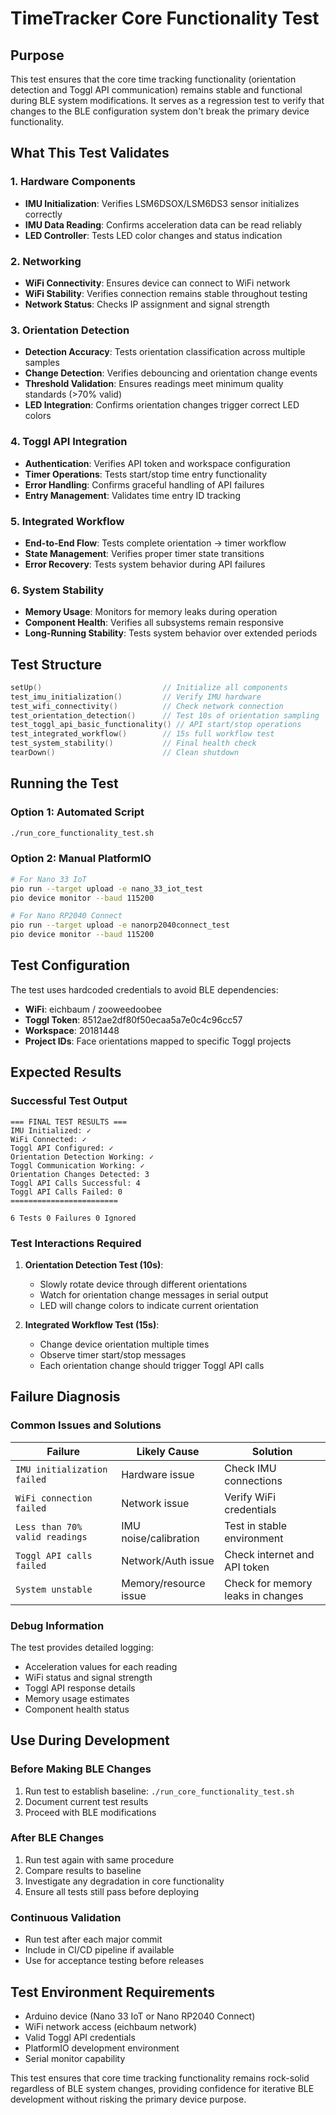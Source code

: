 # TimeTracker Core Functionality Test

## Purpose

This test ensures that the core time tracking functionality (orientation detection and Toggl API communication) remains stable and functional during BLE system modifications. It serves as a regression test to verify that changes to the BLE configuration system don't break the primary device functionality.

## What This Test Validates

### 1. Hardware Components
- **IMU Initialization**: Verifies LSM6DSOX/LSM6DS3 sensor initializes correctly
- **IMU Data Reading**: Confirms acceleration data can be read reliably
- **LED Controller**: Tests LED color changes and status indication

### 2. Networking
- **WiFi Connectivity**: Ensures device can connect to WiFi network
- **WiFi Stability**: Verifies connection remains stable throughout testing
- **Network Status**: Checks IP assignment and signal strength

### 3. Orientation Detection
- **Detection Accuracy**: Tests orientation classification across multiple samples
- **Change Detection**: Verifies debouncing and orientation change events
- **Threshold Validation**: Ensures readings meet minimum quality standards (>70% valid)
- **LED Integration**: Confirms orientation changes trigger correct LED colors

### 4. Toggl API Integration
- **Authentication**: Verifies API token and workspace configuration
- **Timer Operations**: Tests start/stop time entry functionality
- **Error Handling**: Confirms graceful handling of API failures
- **Entry Management**: Validates time entry ID tracking

### 5. Integrated Workflow
- **End-to-End Flow**: Tests complete orientation → timer workflow
- **State Management**: Verifies proper timer state transitions
- **Error Recovery**: Tests system behavior during API failures

### 6. System Stability
- **Memory Usage**: Monitors for memory leaks during operation
- **Component Health**: Verifies all subsystems remain responsive
- **Long-Running Stability**: Tests system behavior over extended periods

## Test Structure

```cpp
setUp()                           // Initialize all components
test_imu_initialization()         // Verify IMU hardware
test_wifi_connectivity()          // Check network connection
test_orientation_detection()      // Test 10s of orientation sampling
test_toggl_api_basic_functionality() // API start/stop operations
test_integrated_workflow()        // 15s full workflow test
test_system_stability()           // Final health check
tearDown()                        // Clean shutdown
```

## Running the Test

### Option 1: Automated Script
```bash
./run_core_functionality_test.sh
```

### Option 2: Manual PlatformIO
```bash
# For Nano 33 IoT
pio run --target upload -e nano_33_iot_test
pio device monitor --baud 115200

# For Nano RP2040 Connect  
pio run --target upload -e nanorp2040connect_test
pio device monitor --baud 115200
```

## Test Configuration

The test uses hardcoded credentials to avoid BLE dependencies:
- **WiFi**: eichbaum / zooweedoobee
- **Toggl Token**: 8512ae2df80f50ecaa5a7e0c4c96cc57
- **Workspace**: 20181448
- **Project IDs**: Face orientations mapped to specific Toggl projects

## Expected Results

### Successful Test Output
```
=== FINAL TEST RESULTS ===
IMU Initialized: ✓
WiFi Connected: ✓
Toggl API Configured: ✓
Orientation Detection Working: ✓
Toggl Communication Working: ✓
Orientation Changes Detected: 3
Toggl API Calls Successful: 4
Toggl API Calls Failed: 0
========================

6 Tests 0 Failures 0 Ignored
```

### Test Interactions Required

1. **Orientation Detection Test (10s)**: 
   - Slowly rotate device through different orientations
   - Watch for orientation change messages in serial output
   - LED will change colors to indicate current orientation

2. **Integrated Workflow Test (15s)**:
   - Change device orientation multiple times
   - Observe timer start/stop messages
   - Each orientation change should trigger Toggl API calls

## Failure Diagnosis

### Common Issues and Solutions

| Failure | Likely Cause | Solution |
|---------|-------------|----------|
| `IMU initialization failed` | Hardware issue | Check IMU connections |
| `WiFi connection failed` | Network issue | Verify WiFi credentials |
| `Less than 70% valid readings` | IMU noise/calibration | Test in stable environment |
| `Toggl API calls failed` | Network/Auth issue | Check internet and API token |
| `System unstable` | Memory/resource issue | Check for memory leaks in changes |

### Debug Information

The test provides detailed logging:
- Acceleration values for each reading
- WiFi status and signal strength
- Toggl API response details
- Memory usage estimates
- Component health status

## Use During Development

### Before Making BLE Changes
1. Run test to establish baseline: `./run_core_functionality_test.sh`
2. Document current test results
3. Proceed with BLE modifications

### After BLE Changes
1. Run test again with same procedure
2. Compare results to baseline
3. Investigate any degradation in core functionality
4. Ensure all tests still pass before deploying

### Continuous Validation
- Run test after each major commit
- Include in CI/CD pipeline if available
- Use for acceptance testing before releases

## Test Environment Requirements

- Arduino device (Nano 33 IoT or Nano RP2040 Connect)
- WiFi network access (eichbaum network)  
- Valid Toggl API credentials
- PlatformIO development environment
- Serial monitor capability

This test ensures that core time tracking functionality remains rock-solid regardless of BLE system changes, providing confidence for iterative BLE development without risking the primary device purpose.